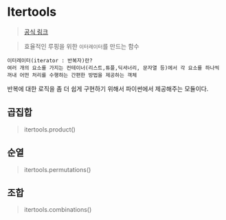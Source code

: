# Itertools

> [공식 링크](https://python.flowdas.com/library/itertools.html)

> 효율적인 루핑을 위한 `이터레이터`를 만드는 함수

```
이터레이터(iterator : 반복자)란?
여러 개의 요소를 가지는 컨테이너(리스트,튜플,딕셔너리, 문자열 등)에서 각 요소를 하나씩 꺼내 어떤 처리를 수행하는 간편한 방법을 제공하는 객체
```

반복에 대한 로직을 좀 더 쉽게 구현하기 위해서 파이썬에서 제공해주는 모듈이다.

## 곱집합

> itertools.product()

## 순열

> itertools.permutations()

## 조합

> itertools.combinations()
